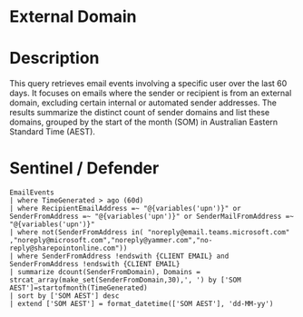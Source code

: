 # External Domain

# Description 
This query retrieves email events involving a specific user over the last 60 days. It focuses on emails where the sender or recipient is from an external domain, excluding certain internal or automated sender addresses. The results summarize the distinct count of sender domains and list these domains, grouped by the start of the month (SOM) in Australian Eastern Standard Time (AEST).

# Sentinel / Defender
```kql
EmailEvents
| where TimeGenerated > ago (60d)
| where RecipientEmailAddress =~ "@{variables('upn')}" or SenderFromAddress =~ "@{variables('upn')}" or SenderMailFromAddress =~ "@{variables('upn')}"
| where not(SenderFromAddress in( "noreply@email.teams.microsoft.com" ,"noreply@microsoft.com","noreply@yammer.com","no-reply@sharepointonline.com"))
| where SenderFromAddress !endswith {CLIENT EMAIL} and SenderFromAddress !endswith {CLIENT EMAIL}
| summarize dcount(SenderFromDomain), Domains = strcat_array(make_set(SenderFromDomain,30),', ') by ['SOM AEST']=startofmonth(TimeGenerated)
| sort by ['SOM AEST'] desc 
| extend ['SOM AEST'] = format_datetime(['SOM AEST'], 'dd-MM-yy')
```

